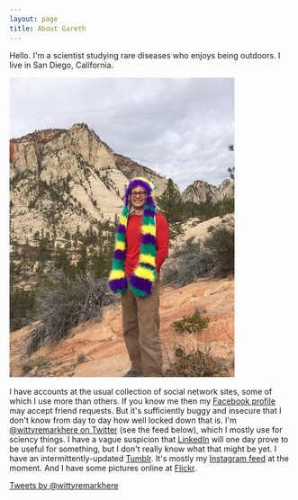 ```yaml
---
layout: page
title: About Gareth
---
```


Hello. I'm a scientist studying rare diseases who enjoys being outdoors. I live in San Diego, California.

<p>
<script type="text/javascript">
   <!-- // simple clickable-link email that defeats spam bots
   var username = "garethjmorgan";
   var hostname = "gmail.com";
   document.write("<a href=\"" + "mail" + "to:" + username + "@" + hostname + "\">Get in touch?</a>")
   //-->
</script> 
</p>
	
![Gareth](/assets/gareth_zion.jpg)

I have accounts at the usual collection of social network sites, some of which I use more than others. 
If you know me then my [Facebook profile](http://www.facebook.com/profile.php?id=671275342) may accept friend requests. 
But it's sufficiently buggy and insecure that I don't know from day to day how well locked down that is. 
I'm [@wittyremarkhere on Twitter](http://twitter.com/#!/wittyremarkhere) (see the feed below), which I mostly use for sciency things. 
I have a vague suspicion that [LinkedIn](http://www.linkedin.com/pub/gareth-morgan/1/aa8/b01) will one day prove to be useful for something, but I don't really know what that might be yet. 
I have an intermittently-updated [Tumblr](http://blog.garethmorgan.net/). It's mostly my [Instagram feed](https://www.instagram.com/garethjmorgan/) at the moment. 
And I have some pictures online at [Flickr](http://www.flickr.com/photos/garethmorgan/).
	
<p><a class="twitter-timeline" href="https://twitter.com/wittyremarkhere" data-widget-id="245785880663572480">Tweets by @wittyremarkhere</a>
<script>!function(d,s,id){var js,fjs=d.getElementsByTagName(s)[0];if(!d.getElementById(id)){js=d.createElement(s);js.id=id;js.src="//platform.twitter.com/widgets.js";fjs.parentNode.insertBefore(js,fjs);}}(document,"script","twitter-wjs");</script>
</p>

